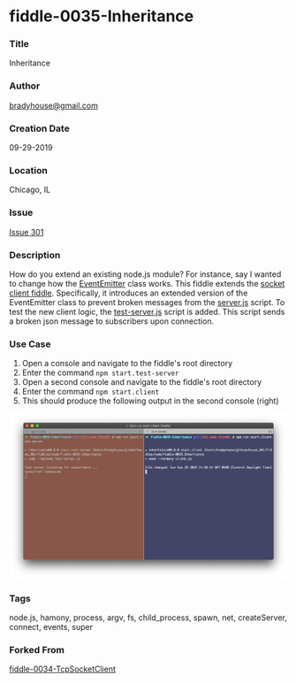 fiddle-0035-Inheritance
======

### Title<a name="title"></a>

Inheritance


### Author <a name="author"></a>

bradyhouse@gmail.com


### Creation Date<a name="creation-date"></a>

09-29-2019


### Location<a name="location"></a>

Chicago, IL


### Issue<a name="issue"></a>

[Issue 301](https://github.com/bradyhouse/house/issues/301)


### Description<a name="description"></a>

How do you extend an existing node.js module? For instance, say I wanted to change how the [EventEmitter](https://nodejs.org/api/events.html#events_class_eventemitter) class works. This fiddle extends the [socket client fiddle](https://github.com/bradyhouse/house/tree/master/fiddles/node/fiddle-0034-TcpSocketClient).  Specifically, it introduces an extended version of the EventEmitter class to prevent broken messages from the [server.js](server.js) script. To test the new client logic, the [test-server.js](test-server.js) script is added. This script sends a broken json message to subscribers upon connection.


### Use Case<a name="use-case"></a>

1.  Open a console and navigate to the fiddle's root directory
2.  Enter the command `npm start.test-server`
3.  Open a second console and navigate to the fiddle's root directory
4.  Enter the command `npm start.client`
5.  This should produce the following output in the second console (right)

![Screenshot](screenshot.png)
    

### Tags<a name="tags"></a>

node.js, hamony, process, argv, fs, child_process, spawn, net, createServer, connect, events,
super


### Forked From

[fiddle-0034-TcpSocketClient](../fiddle-0034-TcpSocketClient)
